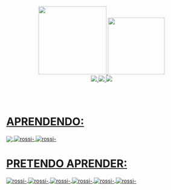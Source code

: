 


 ##    
 
<div align="center">
  <a href="https://github.com/GabrielRossi-gr">
  <img height="180em"  src="https://github-readme-stats.vercel.app/api?username=GabrielRossi-gr&show_icons=true&theme=dracula&include_all_commits=true&count_private=false"/>
 <img height="150" src="https://github-readme-stats.vercel.app/api/top-langs/?username=GabrielRossi-gr&layout=compact&langs_count=7&theme=dracula"/> 
</div>
  
  <div align="center">
  <a href="https://www.facebook.com/gabriel.desouzarossi.9">
  <img src="https://img.shields.io/badge/Facebook-1877F2?style=for-the-badge&logo=facebook&logoColor=white"/>
 
   <a href="https://www.linkedin.com/in/gabriel-s-rossi-4263681a3/">
  <img src="https://img.shields.io/badge/LinkedIn-0077B5?style=for-the-badge&logo=linkedin&logoColor=white"/>
     
  <a href="https://www.instagram.com/gabriel_s_rossi/?hl=pt-br">
  <img src="https://img.shields.io/badge/Instagram-E4405F?style=for-the-badge&logo=instagram&logoColor=white"/>
 
 </div>

  ##

 <div style="display: inline_block"><br>
   <h1> APRENDENDO:  </h1>
  <img align="center"  src="https://img.shields.io/badge/C-00599C?style=for-the-badge&logo=c&logoColor=white">
  <img align="center" alt="rossi-"  src="https://img.shields.io/badge/React-20232A?style=for-the-badge&logo=react&logoColor=61DAFB">
  <img align="center" alt="rossi-"  src="https://img.shields.io/badge/TypeScript-007ACC?style=for-the-badge&logo=typescript&logoColor=white">
</div>
  

<div>   
  <h1> PRETENDO APRENDER: </h1>
  <img align="center" alt="rossi-"  src="https://img.shields.io/badge/Python-14354C?style=for-the-badge&logo=python&logoColor=white">
  <img align="center" alt="rossi-"  src="https://img.shields.io/badge/C%2B%2B-00599C?style=for-the-badge&logo=c%2B%2B&logoColor=white">
  <img align="center" alt="rossi-"  src="https://img.shields.io/badge/C%23-239120?style=for-the-badge&logo=c-sharp&logoColor=white">
  <img align="center" alt="rossi-"  src="https://img.shields.io/badge/Java-ED8B00?style=for-the-badge&logo=java&logoColor=white">
  <img align="center" alt="rossi-"  src="https://img.shields.io/badge/Flutter-02569B?style=for-the-badge&logo=flutter&logoColor=white">
  <img align="center" alt="rossi-"  src="https://img.shields.io/badge/Node.js-43853D?style=for-the-badge&logo=node.js&logoColor=white">
 
  </div>

  
